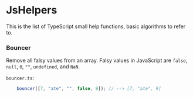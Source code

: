# JsHelpers

This is the list of TypeScript small help functions, basic algorithms to refer to.

### Bouncer

Remove all falsy values from an array.
Falsy values in JavaScript are `false`, `null`, `0`, `""`, `undefined`, and `NaN`.

`bouncer.ts`:
```ts
	bouncer([7, "ate", "", false, 9]); // --> [7, "ate", 9]
```
